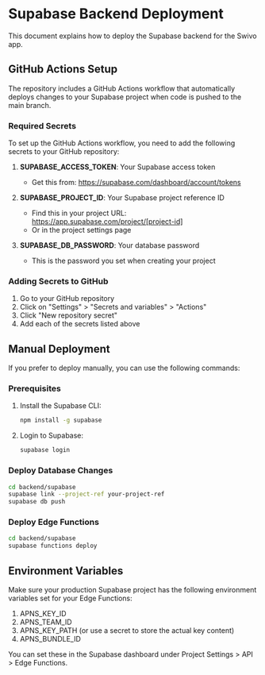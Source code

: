 # Supabase Backend Deployment

This document explains how to deploy the Supabase backend for the Swivo app.

## GitHub Actions Setup

The repository includes a GitHub Actions workflow that automatically deploys changes to your Supabase project when code is pushed to the main branch.

### Required Secrets

To set up the GitHub Actions workflow, you need to add the following secrets to your GitHub repository:

1. **SUPABASE_ACCESS_TOKEN**: Your Supabase access token
   - Get this from: https://supabase.com/dashboard/account/tokens

2. **SUPABASE_PROJECT_ID**: Your Supabase project reference ID
   - Find this in your project URL: https://app.supabase.com/project/[project-id]
   - Or in the project settings page

3. **SUPABASE_DB_PASSWORD**: Your database password
   - This is the password you set when creating your project

### Adding Secrets to GitHub

1. Go to your GitHub repository
2. Click on "Settings" > "Secrets and variables" > "Actions"
3. Click "New repository secret"
4. Add each of the secrets listed above

## Manual Deployment

If you prefer to deploy manually, you can use the following commands:

### Prerequisites

1. Install the Supabase CLI:
   ```bash
   npm install -g supabase
   ```

2. Login to Supabase:
   ```bash
   supabase login
   ```

### Deploy Database Changes

```bash
cd backend/supabase
supabase link --project-ref your-project-ref
supabase db push
```

### Deploy Edge Functions

```bash
cd backend/supabase
supabase functions deploy
```

## Environment Variables

Make sure your production Supabase project has the following environment variables set for your Edge Functions:

1. APNS_KEY_ID
2. APNS_TEAM_ID
3. APNS_KEY_PATH (or use a secret to store the actual key content)
4. APNS_BUNDLE_ID

You can set these in the Supabase dashboard under Project Settings > API > Edge Functions.
